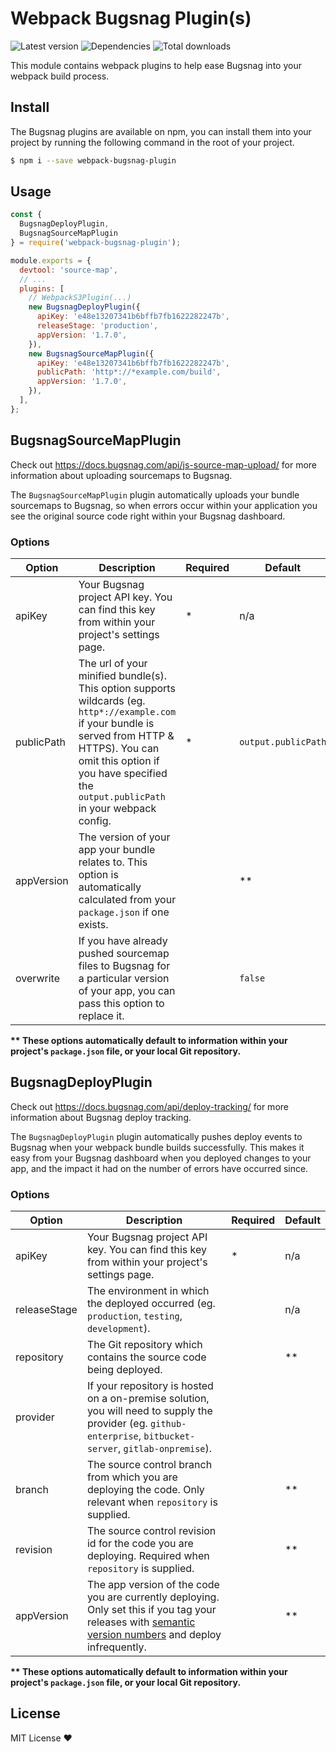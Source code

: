 # Webpack Bugsnag Plugin(s)

![Latest version](https://img.shields.io/npm/v/webpack-bugsnag-plugin.svg)
![Dependencies](https://david-dm.org/jacobmarshall/webpack-bugsnag-plugin.svg)
![Total downloads](https://img.shields.io/npm/dt/webpack-bugsnag-plugin.svg)

This module contains webpack plugins to help ease Bugsnag into your webpack build process.

## Install

The Bugsnag plugins are available on npm, you can install them into your project by running the following command in the root of your project.

```sh
$ npm i --save webpack-bugsnag-plugin
```

## Usage

```js
const {
  BugsnagDeployPlugin,
  BugsnagSourceMapPlugin
} = require('webpack-bugsnag-plugin');

module.exports = {
  devtool: 'source-map',
  // ...
  plugins: [
    // WebpackS3Plugin(...)
    new BugsnagDeployPlugin({
      apiKey: 'e48e13207341b6bffb7fb1622282247b',
      releaseStage: 'production',
      appVersion: '1.7.0',
    }),
    new BugsnagSourceMapPlugin({
      apiKey: 'e48e13207341b6bffb7fb1622282247b',
      publicPath: 'http*://*example.com/build',
      appVersion: '1.7.0',
    }),
  ],
};
```

## BugsnagSourceMapPlugin

Check out https://docs.bugsnag.com/api/js-source-map-upload/ for more information about uploading sourcemaps to Bugsnag.

The `BugsnagSourceMapPlugin` plugin automatically uploads your bundle sourcemaps to Bugsnag, so when errors occur within your application you see the original source code right within your Bugsnag dashboard.

### Options

|Option    |Description                                                                                                                                                                                                                              |Required|Default            |
|----------|-----------------------------------------------------------------------------------------------------------------------------------------------------------------------------------------------------------------------------------------|--------|-------------------|
|apiKey    |Your Bugsnag project API key. You can find this key from within your project's settings page.                                                                                                                                            |*       |n/a                |
|publicPath|The url of your minified bundle(s). This option supports wildcards (eg. `http*://example.com` if your bundle is served from HTTP & HTTPS). You can omit this option if you have specified the `output.publicPath` in your webpack config.|*       |`output.publicPath`|
|appVersion|The version of your app your bundle relates to. This option is automatically calculated from your `package.json` if one exists.                                                                                                          |        |**                 |
|overwrite |If you have already pushed sourcemap files to Bugsnag for a particular version of your app, you can pass this option to replace it.                                                                                                      |        |`false`            |

__** These options automatically default to information within your project's `package.json` file, or your local Git repository.__

## BugsnagDeployPlugin

Check out https://docs.bugsnag.com/api/deploy-tracking/ for more information about Bugsnag deploy tracking.

The `BugsnagDeployPlugin` plugin automatically pushes deploy events to Bugsnag when your webpack bundle builds successfully. This makes it easy from your Bugsnag dashboard when you deployed changes to your app, and the impact it had on the number of errors have occurred since.

### Options

|Option      |Description                                                                                                                                                                 |Required|Default |
|------------|----------------------------------------------------------------------------------------------------------------------------------------------------------------------------|--------|------- |
|apiKey      |Your Bugsnag project API key. You can find this key from within your project's settings page.                                                                               |*       |n/a     |
|releaseStage|The environment in which the deployed occurred (eg. `production`, `testing`, `development`).                                                                                |        |n/a     |
|repository  |The Git repository which contains the source code being deployed.                                                                                                           |        |**      |
|provider    |If your repository is hosted on a on-premise solution, you will need to supply the provider (eg. `github-enterprise`, `bitbucket-server`, `gitlab-onpremise`).              |        |        |
|branch      |The source control branch from which you are deploying the code. Only relevant when `repository` is supplied.                                                               |        |**      |
|revision    |The source control revision id for the code you are deploying. Required when `repository` is supplied.                                                                      |        |**      |
|appVersion  |The app version of the code you are currently deploying. Only set this if you tag your releases with [semantic version numbers](http://semver.org/) and deploy infrequently.|        |**      |

__** These options automatically default to information within your project's `package.json` file, or your local Git repository.__

## License

MIT License ❤️
